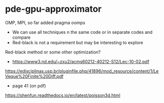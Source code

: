 # pde-gpu-approximator

OMP, MPI, so far added pragma oomps

- We can use all techniques n the same code or in separate codes and compare
- Red-black is not a requirement but may be interesting to explore

Red-black method or some other optimization?
- https://www3.nd.edu/~zxu2/acms60212-40212-S12/Lec-10-02.pdf

https://edisciplinas.usp.br/pluginfile.php/41896/mod_resource/content/1/LeVeque%20Finite%20Diff.pdf
- page 41 (on pdf)

https://shenfun.readthedocs.io/en/latest/poisson3d.html